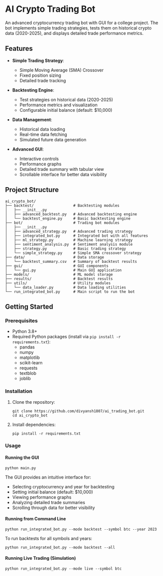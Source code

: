 # AI Crypto Trading Bot

An advanced cryptocurrency trading bot with GUI for a college project. The bot implements simple trading strategies, tests them on historical crypto data (2020-2025), and displays detailed trade performance metrics.

## Features

- **Simple Trading Strategy**:
  - Simple Moving Average (SMA) Crossover
  - Fixed position sizing
  - Detailed trade tracking

- **Backtesting Engine**:
  - Test strategies on historical data (2020-2025)
  - Performance metrics and visualization
  - Configurable initial balance (default: $10,000)

- **Data Management**:
  - Historical data loading
  - Real-time data fetching
  - Simulated future data generation

- **Advanced GUI**:
  - Interactive controls
  - Performance graphs
  - Detailed trade summary with tabular view
  - Scrollable interface for better data visibility

## Project Structure

```
ai_crypto_bot/
├── backtest/                  # Backtesting modules
│   ├── __init__.py
│   ├── advanced_backtest.py   # Advanced backtesting engine
│   └── backtest_engine.py     # Basic backtesting engine
├── bot/                       # Trading bot modules
│   ├── __init__.py
│   ├── advanced_strategy.py   # Advanced trading strategy
│   ├── integrated_bot.py      # Integrated bot with all features
│   ├── ml_strategy.py         # Machine learning strategy
│   ├── sentiment_analysis.py  # Sentiment analysis module
│   ├── strategy.py            # Basic trading strategy
│   └── simple_strategy.py     # Simple SMA crossover strategy
├── data/                      # Data storage
│   └── backtest_summary.csv   # Summary of backtest results
├── gui/                       # GUI components
│   └── gui.py                 # Main GUI application
├── models/                    # ML model storage
├── results/                   # Backtest results
├── utils/                     # Utility modules
│   └── data_loader.py         # Data loading utilities
└── run_integrated_bot.py      # Main script to run the bot
```

## Getting Started

### Prerequisites

- Python 3.8+
- Required Python packages (install via `pip install -r requirements.txt`):
  - pandas
  - numpy
  - matplotlib
  - scikit-learn
  - requests
  - textblob
  - joblib

### Installation

1. Clone the repository:
   ```
   git clone https://github.com/divyansh1807/ai_trading_bot.git
   cd ai_crypto_bot
   ```

2. Install dependencies:
   ```
   pip install -r requirements.txt
   ```

### Usage

#### Running the GUI

```
python main.py
```

The GUI provides an intuitive interface for:
- Selecting cryptocurrency and year for backtesting
- Setting initial balance (default: $10,000)
- Viewing performance graphs
- Analyzing detailed trade summaries
- Scrolling through data for better visibility

#### Running from Command Line

```
python run_integrated_bot.py --mode backtest --symbol btc --year 2023
```

To run backtests for all symbols and years:
```
python run_integrated_bot.py --mode backtest --all
```

#### Running Live Trading (Simulation)

```
python run_integrated_bot.py --mode live --symbol btc
```


